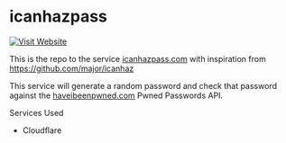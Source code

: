 icanhazpass
=======

[![Visit Website](https://img.shields.io/badge/website-visit-green.svg)](https://icanhazpass.com)

This is the repo to the service [icanhazpass.com](https://icanhazpass.com) with inspiration from https://github.com/major/icanhaz

This service will generate a random password and check that password against the [haveibeenpwned.com](https://haveibeenpwned.com/Passwords) Pwned Passwords API.

Services Used
- Cloudflare